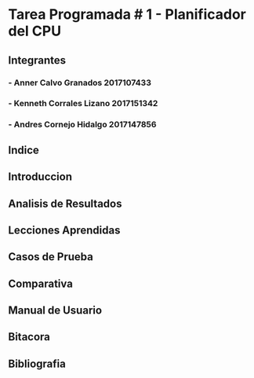 # Tarea Programada # 1  - Planificador del CPU

## Integrantes
### - Anner Calvo Granados 2017107433
### - Kenneth Corrales Lizano 2017151342 
### - Andres Cornejo Hidalgo 2017147856


## Indice

## Introduccion

## Analisis de Resultados

## Lecciones Aprendidas

## Casos de Prueba

## Comparativa 

## Manual de Usuario

## Bitacora

## Bibliografia 
